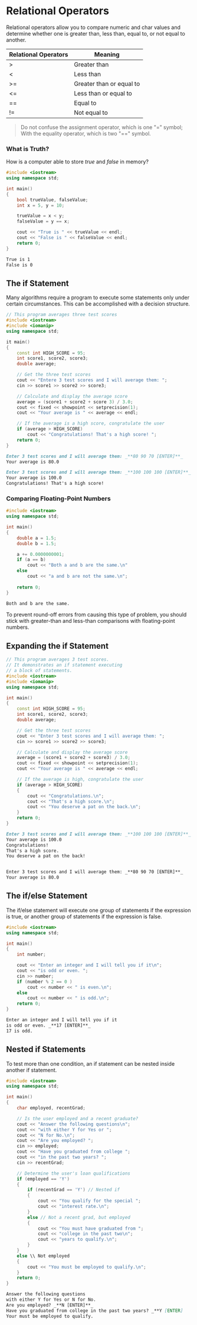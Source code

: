 # Relational Operators
Relational operators allow you to compare numeric and char values and determine whether one is greater than, less than, equal to, or not equal to another.

|Relational Operators|Meaning|
|---|---|
|>|Greater than|
|<|Less than|
|>=|Greater than or equal to|
|<=|Less than or equal to|
|==|Equal to|
|!=|Not equal to|

>Do not confuse the assignment operator, which is one "=" symbol; With the equality operator, which is two "==" symbol.

### What is Truth?
How is a computer able to store *true* and *false* in memory?
~~~cpp
#include <iostream>
using namespace std;

int main()
{
    bool trueValue, falseValue;
    int x = 5, y = 10;

    trueValue = x < y;
    falseValue = y == x;

    cout << "True is " << trueValue << endl;
    cout << "False is " << falseValue << endl;
    return 0;
}
~~~
~~~md
True is 1
False is 0
~~~

## The if Statement
Many algorithms require a program to execute some statements only under certain circumstances. This can be accomplished with a decision structure.

~~~cpp
// This program averages three test scores
#include <iostream>
#include <iomanip>
using namespace std;

it main()
{
    const int HIGH_SCORE = 95;
    int score1, score2, score3;
    double average;

    // Get the three test scores
    cout << "Entere 3 test scores and I will average them: ";
    cin >> score1 >> score2 >> score3;

    // Calculate and display the average score
    average = (score1 + score2 + score 3) / 3.0;
    cout << fixed << showpoint << setprecision(1);
    cout << "Your average is " << average << endl;

    // If the average is a high score, congratulate the user
    if (average > HIGH_SCORE)
        cout << "Congratulations! That's a high score! ";
    return 0;
}
~~~
~~~md
Enter 3 test scores and I will average them: _**80 90 70 [ENTER]**_
Your average is 80.0
~~~
~~~md
Enter 3 test scores and I will average them: _**100 100 100 [ENTER]**_
Your average is 100.0
Congratulations! That's a high score!
~~~

### Comparing Floating-Point Numbers
~~~cpp
#include <iostream>
using namespace std;

int main()
{
    double a = 1.5;
    double b = 1.5;

    a += 0.0000000001;
    if (a == b)
        cout << "Both a and b are the same.\n"
    else
        cout << "a and b are not the same.\n";
    
    return 0;
}
~~~
~~~md
Both and b are the same.
~~~
To prevent round-off errors from causing this type of problem, you should stick with greater-than and less-than comparisons with floating-point numbers.

## Expanding the if Statement
~~~cpp
// This program averages 3 test scores.
// It demonstrates an if statement executing 
// a block of statements.
#include <iostream>
#include <iomanip>
using namespace std;

int main()
{
    const int HIGH_SCORE = 95;
    int score1, score2, score3;
    double average;

    // Get the three test scores
    cout << "Enter 3 test scores and I will average them: ";
    cin >> score1 >> score2 >> score3;

    // Calculate and display the average score
    average = (score1 + score2 + score3) / 3.0;
    cout << fixed << showpoint << setprecision(1);
    cout << "Your average is " << average << endl;

    // If the average is high, congratulate the user
    if (average > HIGH_SCORE)
    {
        cout << "Congratulations.\n";
        cout << "That's a high score.\n";
        cout << "You deserve a pat on the back.\n";
    }
    return 0;
}
~~~
~~~md
Enter 3 test scores and I will average them: _**100 100 100 [ENTER]**_
Your average is 100.0
Congratulations!
That's a high score.
You deserve a pat on the back!


Enter 3 test scores and I will average them: _**80 90 70 [ENTER]**_
Your average is 80.0
~~~

## The if/else Statement
The if/else statement will execute one group of statements if the expression is true, or another group of statements if the expression is false. 

~~~cpp
#include <iostream>
using namespace std;

int main()
{
    int number;

    cout << "Enter an integer and I will tell you if it\n";
    cout << "is odd or even. ";
    cin >> number;
    if (number % 2 == 0 )
        cout << number << " is even.\n";
    else 
        cout << number << " is odd.\n";
    return 0;
}
~~~
~~~md
Enter an integer and I will tell you if it
is odd or even. _**17 [ENTER]**_
17 is odd.
~~~

## Nested if Statements
To test more than one condition, an if statement can be nested inside another if statement.

~~~cpp
#include <iostream>
using namespace std;

int main()
{
    char employed, recentGrad;

    // Is the user employed and a recent graduate?
    cout << "Answer the following questions\n";
    cout << "with either Y for Yes or ";
    cout << "N for No.\n";
    cout << "Are you employed? ";
    cin >> employed;
    cout << "Have you graduated from college ";
    cout << "in the past two years? ";
    cin >> recentGrad;

    // Determine the user's loan qualifications
    if (employed == 'Y')
    {
        if (recentGrad == 'Y') // Nested if
        {
            cout << "You qualify for the special "; 
            cout << "interest rate.\n";
        }
        else // Not a recent grad, but employed
        {
            cout << "You must have graduated from ";
            cout << "college in the past two\n";
            cout << "years to qualify.\n";
        }
    }
    else \\ Not employed
    {
        cout << "You must be employed to qualify.\n";
    }
    return 0;
}
~~~
~~~md
Answer the following questions
with either Y for Yes or N for No.
Are you employed? _**N [ENTER]**_
Have you graduated from college in the past two years? _**Y [ENTER]
Your must be employed to qualify.
~~~

